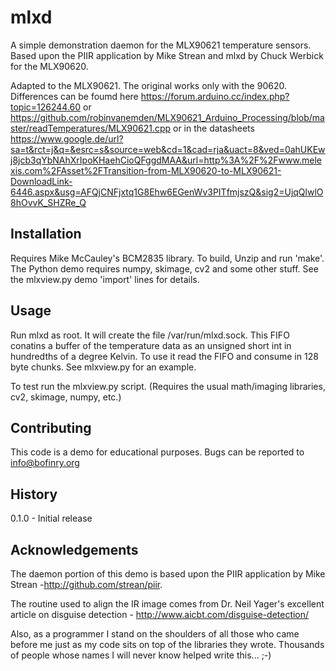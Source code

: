 mlxd
==========

A simple demonstration daemon for the MLX90621 temperature sensors. Based upon the PIIR application by Mike Strean and mlxd by Chuck Werbick for the MLX90620.

Adapted to the MLX90621. The original works only with the 90620. Differences can be foumd here https://forum.arduino.cc/index.php?topic=126244.60 or https://github.com/robinvanemden/MLX90621_Arduino_Processing/blob/master/readTemperatures/MLX90621.cpp or in the datasheets https://www.google.de/url?sa=t&rct=j&q=&esrc=s&source=web&cd=1&cad=rja&uact=8&ved=0ahUKEwj8jcb3qYbNAhXrIpoKHaehCioQFggdMAA&url=http%3A%2F%2Fwww.melexis.com%2FAsset%2FTransition-from-MLX90620-to-MLX90621-DownloadLink-6446.aspx&usg=AFQjCNFjxtq1G8Ehw6EGenWv3PITfmjszQ&sig2=UjqQlwlO8hOvvK_SHZRe_Q

## Installation

  Requires Mike McCauley's BCM2835 library. To build, Unzip and run 'make'. The Python demo requires numpy, skimage, cv2 and some other stuff. See the mlxview.py demo 'import' lines for details.

## Usage

  Run mlxd as root. It will create the file /var/run/mlxd.sock. This FIFO conatins a buffer of the temperature data as an unsigned short int in hundredths of a degree Kelvin. To use it read the FIFO and consume in 128 byte chunks. See mlxview.py for an example.

  To test run the mlxview.py script. (Requires the usual math/imaging libraries, cv2, skimage, numpy, etc.)

## Contributing
  
  This code is a demo for educational purposes. Bugs can be reported to info@bofinry.org

## History
  0.1.0 - Initial release

## Acknowledgements

  The daemon portion of this demo is based upon the PIIR application by Mike Strean -http://github.com/strean/piir.

  The routine used to align the IR image comes from Dr. Neil Yager's excellent article on disguise detection - http://www.aicbt.com/disguise-detection/
  
  Also, as a programmer I stand on the shoulders of all those who came before me just as my code sits on top of the libraries they wrote. Thousands of people whose names I will never know helped write this... ;-)
